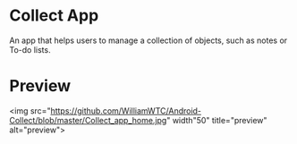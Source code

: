 # Collect App

An app that helps users to manage a collection of objects, such as notes or To-do lists.

# Preview

<img src="https://github.com/WilliamWTC/Android-Collect/blob/master/Collect_app_home.jpg" width"50" title="preview" alt="preview">

